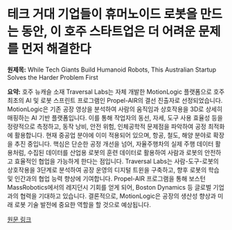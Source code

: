 # 테크 거대 기업들이 휴머노이드 로봇을 만드는 동안, 이 호주 스타트업은 더 어려운 문제를 먼저 해결한다

**원제목:** While Tech Giants Build Humanoid Robots, This Australian Startup Solves the Harder Problem First

**요약:** 호주 뉴캐슬 소재 Traversal Labs는 자체 개발한 MotionLogic 플랫폼으로 호주 최초의 AI 및 로봇 스프린트 프로그램인 Propel-AIR의 결선 진출자로 선정되었습니다.  MotionLogic은 기존 공장 영상을 분석하여 사람의 움직임과 상호작용을 3D로 상세히 매핑하는 AI 기반 플랫폼입니다.  이를 통해 작업자의 동선, 자세, 도구 사용 효율성 등을 정량적으로 측정하고,  동작 낭비, 안전 위험, 인체공학적 문제점을 파악하여 공정 최적화에 활용합니다.  현재 중공업 분야에 이미 적용되어 있으며, 항공, 철도, 해양 분야로 확장을 추진 중입니다.  핵심은 단순한 공정 개선을 넘어, 자율주행차의 실제 주행 데이터 활용처럼, 수집된 데이터를 산업용 로봇의 훈련 데이터로 활용하여 사람과 로봇의 안전하고 효율적인 협업을 가능하게 한다는 점입니다.  Traversal Labs는 사람-도구-로봇의 상호작용을 3단계로 분석하여 공장 운영의 디지털 트윈을 구축하고,  향후 로봇의 학습 및 인간과의 협업 능력 향상에 기여합니다.  Propel-AIR 프로그램을 통해 보스턴 MassRobotics에서의 레지던시 기회를 얻게 되어, Boston Dynamics 등 글로벌 기업과의 협력을 기대하고 있습니다.  결론적으로, MotionLogic은 공장의 생산성 향상과 미래 로봇 기술 발전에 중요한 역할을 할 것으로 예상됩니다.

[원문 링크](https://prwire.com.au/pr/123055/while-tech-giants-build-humanoid-robots-this-australian-startup-solves-the-harder-problem-first)
